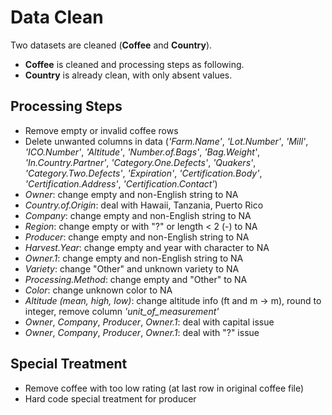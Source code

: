﻿# Data Clean
Two datasets are cleaned (**Coffee** and **Country**).
- **Coffee** is cleaned and processing steps as following.
- **Country** is already clean, with only absent values.

## Processing Steps
- Remove empty or invalid coffee rows
- Delete unwanted columns in data 
    (*'Farm.Name'*, *'Lot.Number'*, *'Mill'*, *'ICO.Number'*, *'Altitude'*, *'Number.of.Bags'*, *'Bag.Weight'*,
     *'In.Country.Partner'*, *'Category.One.Defects'*, *'Quakers'*, *'Category.Two.Defects'*, *'Expiration'*, 
     *'Certification.Body'*, *'Certification.Address'*, *'Certification.Contact'*)
- *Owner*: change empty and non-English string to NA
- *Country.of.Origin*: deal with Hawaii, Tanzania, Puerto Rico
- *Company*: change empty and non-English string to NA
- *Region*: change empty or with "?" or length < 2 (-) to NA
- *Producer*: change empty and non-English string to NA
- *Harvest.Year*: change empty and year with character to NA
- *Owner.1*: change empty and non-English string to NA
- *Variety*: change "Other" and unknown variety to NA
- *Processing.Method*: change empty and "Other" to NA
- *Color*: change unknown color to NA
- *Altitude (mean, high, low)*: change altitude info (ft and m -> m), round to integer, remove column *'unit_of_measurement'*
- *Owner*, *Company*, *Producer*, *Owner.1*: deal with capital issue
- *Owner*, *Company*, *Producer*, *Owner.1*: deal with "?" issue

## Special Treatment
- Remove coffee with too low rating (at last row in original coffee file)
- Hard code special treatment for producer